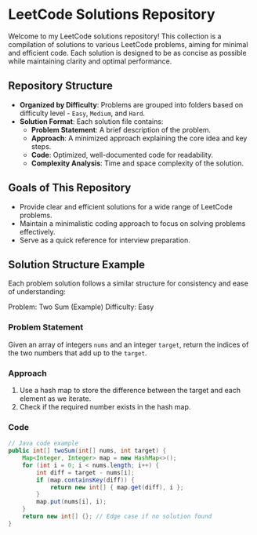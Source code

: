 # LeetCode Solutions Repository

Welcome to my LeetCode solutions repository! This collection is a compilation of solutions to various LeetCode problems, aiming for minimal and efficient code. Each solution is designed to be as concise as possible while maintaining clarity and optimal performance.

## Repository Structure

- **Organized by Difficulty**: Problems are grouped into folders based on difficulty level - `Easy`, `Medium`, and `Hard`.
- **Solution Format**: Each solution file contains:
  - **Problem Statement**: A brief description of the problem.
  - **Approach**: A minimized approach explaining the core idea and key steps.
  - **Code**: Optimized, well-documented code for readability.
  - **Complexity Analysis**: Time and space complexity of the solution.
  
## Goals of This Repository

- Provide clear and efficient solutions for a wide range of LeetCode problems.
- Maintain a minimalistic coding approach to focus on solving problems effectively.
- Serve as a quick reference for interview preparation.

## Solution Structure Example

Each problem solution follows a similar structure for consistency and ease of understanding:

Problem: Two Sum (Example)
Difficulty: Easy

### Problem Statement
Given an array of integers `nums` and an integer `target`, return the indices of the two numbers that add up to the `target`.

### Approach
1. Use a hash map to store the difference between the target and each element as we iterate.
2. Check if the required number exists in the hash map.

### Code
```java
// Java code example
public int[] twoSum(int[] nums, int target) {
    Map<Integer, Integer> map = new HashMap<>();
    for (int i = 0; i < nums.length; i++) {
        int diff = target - nums[i];
        if (map.containsKey(diff)) {
            return new int[] { map.get(diff), i };
        }
        map.put(nums[i], i);
    }
    return new int[] {}; // Edge case if no solution found
}

